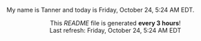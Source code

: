 My name is Tanner and today is Friday, October 24, 5:24 AM EDT.

<p align="center">This <i>README</i> file is generated <b>every 3 hours</b>!</br>Last refresh: Friday, October 24, 5:24 AM EDT<br /></p>
